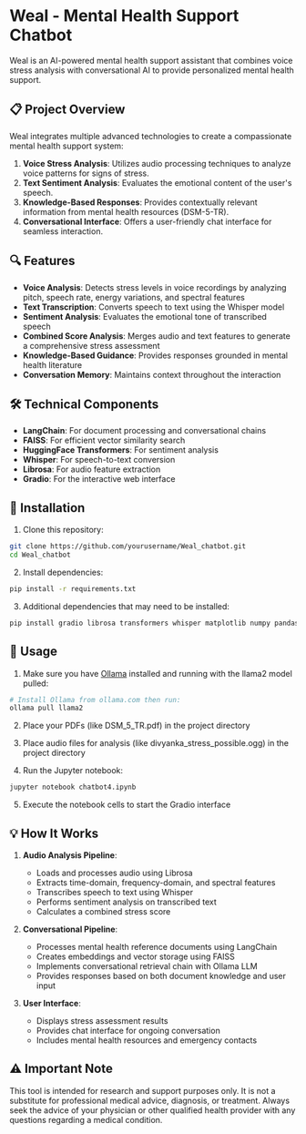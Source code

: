 # Weal - Mental Health Support Chatbot

Weal is an AI-powered mental health support assistant that combines voice stress analysis with conversational AI to provide personalized mental health support.

## 📋 Project Overview

Weal integrates multiple advanced technologies to create a compassionate mental health support system:

1. **Voice Stress Analysis**: Utilizes audio processing techniques to analyze voice patterns for signs of stress.
2. **Text Sentiment Analysis**: Evaluates the emotional content of the user's speech.
3. **Knowledge-Based Responses**: Provides contextually relevant information from mental health resources (DSM-5-TR).
4. **Conversational Interface**: Offers a user-friendly chat interface for seamless interaction.

## 🔍 Features

- **Voice Analysis**: Detects stress levels in voice recordings by analyzing pitch, speech rate, energy variations, and spectral features
- **Text Transcription**: Converts speech to text using the Whisper model
- **Sentiment Analysis**: Evaluates the emotional tone of transcribed speech
- **Combined Score Analysis**: Merges audio and text features to generate a comprehensive stress assessment
- **Knowledge-Based Guidance**: Provides responses grounded in mental health literature
- **Conversation Memory**: Maintains context throughout the interaction

## 🛠️ Technical Components

- **LangChain**: For document processing and conversational chains
- **FAISS**: For efficient vector similarity search
- **HuggingFace Transformers**: For sentiment analysis
- **Whisper**: For speech-to-text conversion
- **Librosa**: For audio feature extraction
- **Gradio**: For the interactive web interface

## 🔧 Installation

1. Clone this repository:
```bash
git clone https://github.com/yourusername/Weal_chatbot.git
cd Weal_chatbot
```

2. Install dependencies:
```bash
pip install -r requirements.txt
```

3. Additional dependencies that may need to be installed:
```bash
pip install gradio librosa transformers whisper matplotlib numpy pandas scikit-learn langchain-ollama
```

## 🚀 Usage

1. Make sure you have [Ollama](https://ollama.com/) installed and running with the llama2 model pulled:
```bash
# Install Ollama from ollama.com then run:
ollama pull llama2
```

2. Place your PDFs (like DSM_5_TR.pdf) in the project directory

3. Place audio files for analysis (like divyanka_stress_possible.ogg) in the project directory

4. Run the Jupyter notebook:
```bash
jupyter notebook chatbot4.ipynb
```

5. Execute the notebook cells to start the Gradio interface

## 💡 How It Works

1. **Audio Analysis Pipeline**:
   - Loads and processes audio using Librosa
   - Extracts time-domain, frequency-domain, and spectral features
   - Transcribes speech to text using Whisper
   - Performs sentiment analysis on transcribed text
   - Calculates a combined stress score

2. **Conversational Pipeline**:
   - Processes mental health reference documents using LangChain
   - Creates embeddings and vector storage using FAISS
   - Implements conversational retrieval chain with Ollama LLM
   - Provides responses based on both document knowledge and user input

3. **User Interface**:
   - Displays stress assessment results
   - Provides chat interface for ongoing conversation
   - Includes mental health resources and emergency contacts

## ⚠️ Important Note

This tool is intended for research and support purposes only. It is not a substitute for professional medical advice, diagnosis, or treatment. Always seek the advice of your physician or other qualified health provider with any questions regarding a medical condition.

